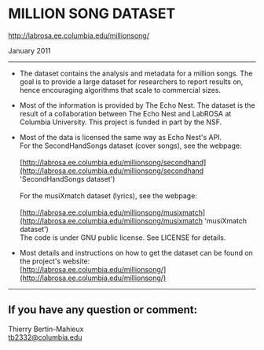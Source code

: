 MILLION SONG DATASET
====================

http://labrosa.ee.columbia.edu/millionsong/

January 2011

************************************************************
+ The dataset contains the analysis and metadata for a million songs.
The goal is to provide a large dataset for researchers to report results 
on, hence encouraging algorithms that scale to commercial sizes.

+ Most of the information is provided by The Echo Nest.
The dataset is the result of a collaboration between The Echo Nest
and LabROSA at Columbia University.
This project is funded in part by the NSF.

+ Most of the data is licensed the same way as Echo Nest's API.
<br>For the SecondHandSongs dataset (cover songs), see the webpage:</br>
   <br>[http://labrosa.ee.columbia.edu/millionsong/secondhand](http://labrosa.ee.columbia.edu/millionsong/secondhand 'SecondHandSongs dataset')</br>
<br>For the musiXmatch dataset (lyrics), see the webpage:</br>
   <br>[http://labrosa.ee.columbia.edu/millionsong/musixmatch](http://labrosa.ee.columbia.edu/millionsong/musixmatch 'musiXmatch dataset')</br>
The code is under GNU public license.
See LICENSE for details.

+ Most details and instructions on how to get the dataset can be found
on the project's website:</br>
[http://labrosa.ee.columbia.edu/millionsong/](http://labrosa.ee.columbia.edu/millionsong/)

************************************************************

If you have any question or comment:
------------------------------------
Thierry Bertin-Mahieux</br>
tb2332@columbia.edu